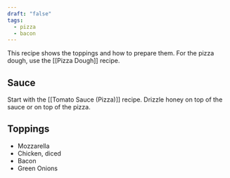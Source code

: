 ```yaml
---
draft: "false"
tags:
  - pizza
  - bacon
---
```

This recipe shows the toppings and how to prepare them.
For the pizza dough, use the [[Pizza Dough]] recipe.
## Sauce
Start with the [[Tomato Sauce (Pizza)]] recipe.
Drizzle honey on top of the sauce or on top of the pizza.
## Toppings
- Mozzarella
- Chicken, diced
- Bacon
- Green Onions
